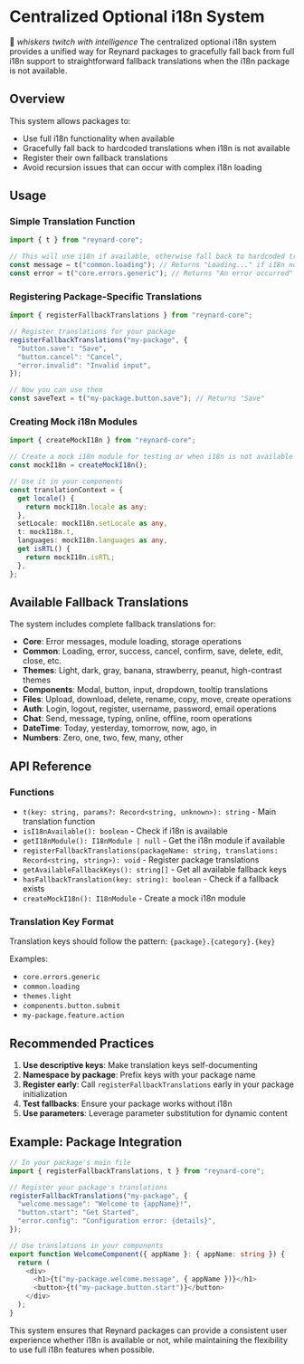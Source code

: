 # Centralized Optional i18n System

🦊 _whiskers twitch with intelligence_ The centralized optional i18n system provides a unified way for Reynard
packages to gracefully fall back from full i18n support to straightforward fallback translations when the i18n package is not available.

## Overview

This system allows packages to:

- Use full i18n functionality when available
- Gracefully fall back to hardcoded translations when i18n is not available
- Register their own fallback translations
- Avoid recursion issues that can occur with complex i18n loading

## Usage

### Simple Translation Function

```typescript
import { t } from "reynard-core";

// This will use i18n if available, otherwise fall back to hardcoded translations
const message = t("common.loading"); // Returns "Loading..." if i18n not available
const error = t("core.errors.generic"); // Returns "An error occurred"
```

### Registering Package-Specific Translations

```typescript
import { registerFallbackTranslations } from "reynard-core";

// Register translations for your package
registerFallbackTranslations("my-package", {
  "button.save": "Save",
  "button.cancel": "Cancel",
  "error.invalid": "Invalid input",
});

// Now you can use them
const saveText = t("my-package.button.save"); // Returns "Save"
```

### Creating Mock i18n Modules

```typescript
import { createMockI18n } from "reynard-core";

// Create a mock i18n module for testing or when i18n is not available
const mockI18n = createMockI18n();

// Use it in your components
const translationContext = {
  get locale() {
    return mockI18n.locale as any;
  },
  setLocale: mockI18n.setLocale as any,
  t: mockI18n.t,
  languages: mockI18n.languages as any,
  get isRTL() {
    return mockI18n.isRTL;
  },
};
```

## Available Fallback Translations

The system includes complete fallback translations for:

- **Core**: Error messages, module loading, storage operations
- **Common**: Loading, error, success, cancel, confirm, save, delete, edit, close, etc.
- **Themes**: Light, dark, gray, banana, strawberry, peanut, high-contrast themes
- **Components**: Modal, button, input, dropdown, tooltip translations
- **Files**: Upload, download, delete, rename, copy, move, create operations
- **Auth**: Login, logout, register, username, password, email operations
- **Chat**: Send, message, typing, online, offline, room operations
- **DateTime**: Today, yesterday, tomorrow, now, ago, in
- **Numbers**: Zero, one, two, few, many, other

## API Reference

### Functions

- `t(key: string, params?: Record<string, unknown>): string` - Main translation function
- `isI18nAvailable(): boolean` - Check if i18n is available
- `getI18nModule(): I18nModule | null` - Get the i18n module if available
- `registerFallbackTranslations(packageName: string, translations: Record<string, string>): void` - Register package translations
- `getAvailableFallbackKeys(): string[]` - Get all available fallback keys
- `hasFallbackTranslation(key: string): boolean` - Check if a fallback exists
- `createMockI18n(): I18nModule` - Create a mock i18n module

### Translation Key Format

Translation keys should follow the pattern: `{package}.{category}.{key}`

Examples:

- `core.errors.generic`
- `common.loading`
- `themes.light`
- `components.button.submit`
- `my-package.feature.action`

## Recommended Practices

1. **Use descriptive keys**: Make translation keys self-documenting
2. **Namespace by package**: Prefix keys with your package name
3. **Register early**: Call `registerFallbackTranslations` early in your package initialization
4. **Test fallbacks**: Ensure your package works without i18n
5. **Use parameters**: Leverage parameter substitution for dynamic content

## Example: Package Integration

```typescript
// In your package's main file
import { registerFallbackTranslations, t } from "reynard-core";

// Register your package's translations
registerFallbackTranslations("my-package", {
  "welcome.message": "Welcome to {appName}!",
  "button.start": "Get Started",
  "error.config": "Configuration error: {details}",
});

// Use translations in your components
export function WelcomeComponent({ appName }: { appName: string }) {
  return (
    <div>
      <h1>{t("my-package.welcome.message", { appName })}</h1>
      <button>{t("my-package.button.start")}</button>
    </div>
  );
}
```

This system ensures that Reynard packages can provide a consistent user experience whether i18n is available or not,
while maintaining the flexibility to use full i18n features when possible.
